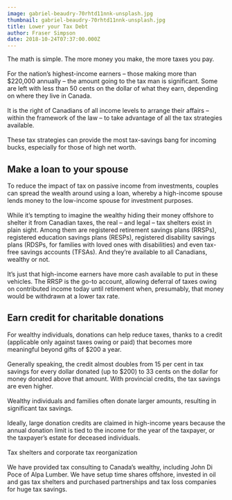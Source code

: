 ```yaml
---
image: gabriel-beaudry-70rhtd11nnk-unsplash.jpg
thumbnail: gabriel-beaudry-70rhtd11nnk-unsplash.jpg
title: Lower your Tax Debt
author: Fraser Simpson
date: 2018-10-24T07:37:00.000Z
---
```

The math is simple. The more money you make, the more taxes you pay.\
\
For the nation’s highest-income earners – those making more than $220,000 annually – the amount going to the tax man is significant. Some are left with less than 50 cents on the dollar of what they earn, depending on where they live in Canada.\
\
It is the right of Canadians of all income levels to arrange their affairs – within the framework of the law – to take advantage of all the tax strategies available.\
\
These tax strategies can provide the most tax-savings bang for incoming bucks, especially for those of high net worth.

## Make a loan to your spouse

To reduce the impact of tax on passive income from investments, couples can spread the wealth around using a loan, whereby a high-income spouse lends money to the low-income spouse for investment purposes.\
\
While it’s tempting to imagine the wealthy hiding their money offshore to shelter it from Canadian taxes, the real – and legal – tax shelters exist in plain sight. Among them are registered retirement savings plans (RRSPs), registered education savings plans (RESPs), registered disability savings plans (RDSPs, for families with loved ones with disabilities) and even tax-free savings accounts (TFSAs). And they’re available to all Canadians, wealthy or not.\
\
It’s just that high-income earners have more cash available to put in these vehicles. The RRSP is the go-to account, allowing deferral of taxes owing on contributed income today until retirement when, presumably, that money would be withdrawn at a lower tax rate.

## Earn credit for charitable donations

For wealthy individuals, donations can help reduce taxes, thanks to a credit (applicable only against taxes owing or paid) that becomes more meaningful beyond gifts of $200 a year.\
\
Generally speaking, the credit almost doubles from 15 per cent in tax savings for every dollar donated (up to $200) to 33 cents on the dollar for money donated above that amount. With provincial credits, the tax savings are even higher.\
\
Wealthy individuals and families often donate larger amounts, resulting in significant tax savings.\
\
Ideally, large donation credits are claimed in high-income years because the annual donation limit is tied to the income for the year of the taxpayer, or the taxpayer’s estate for deceased individuals.\
\
Tax shelters and corporate tax reorganization\
\
We have provided tax consulting to Canada’s wealthy, including John Di Poce of Alpa Lumber. We have setup time shares offshore, invested in oil and gas tax shelters and purchased partnerships and tax loss companies for huge tax savings.